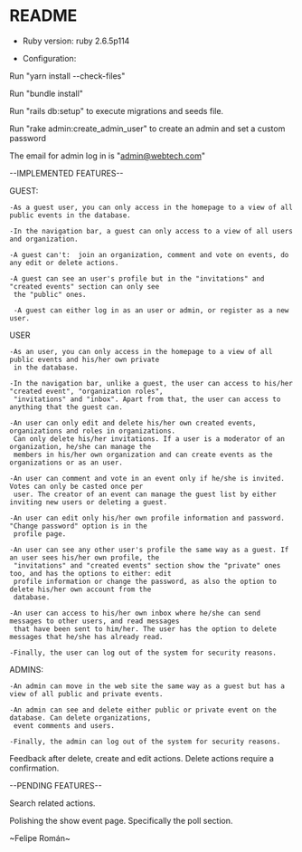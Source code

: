 # README

* Ruby version: ruby 2.6.5p114

* Configuration: 

Run "yarn install --check-files"

Run "bundle install"

Run "rails db:setup" to execute migrations and seeds file.

Run "rake admin:create_admin_user" to create an admin and set a custom password

The email for admin log in is "admin@webtech.com"


--IMPLEMENTED FEATURES--

GUEST:

	-As a guest user, you can only access in the homepage to a view of all public events in the database.

	-In the navigation bar, a guest can only access to a view of all users and organization.

	-A guest can't:  join an organization, comment and vote on events, do any edit or delete actions.
	
	-A guest can see an user's profile but in the "invitations" and "created events" section can only see
	 the "public" ones.

	 -A guest can either log in as an user or admin, or register as a new user.


USER

	-As an user, you can only access in the homepage to a view of all public events and his/her own private
	 in the database.

	-In the navigation bar, unlike a guest, the user can access to his/her "created event", "organization roles",
	 "invitations" and "inbox". Apart from that, the user can access to anything that the guest can.

	-An user can only edit and delete his/her own created events, organizations and roles in organizations.
	 Can only delete his/her invitations. If a user is a moderator of an organization, he/she can manage the
	 members in his/her own organization and can create events as the organizations or as an user.

	-An user can comment and vote in an event only if he/she is invited. Votes can only be casted once per
	 user. The creator of an event can manage the guest list by either inviting new users or deleting a guest.

	-An user can edit only his/her own profile information and password. "Change password" option is in the
	 profile page.

	-An user can see any other user's profile the same way as a guest. If an user sees his/her own profile, the
	 "invitations" and "created events" section show the "private" ones too, and has the options to either: edit
	 profile information or change the password, as also the option to delete his/her own account from the 
	 database.

	-An user can access to his/her own inbox where he/she can send messages to other users, and read messages
	 that have been sent to him/her. The user has the option to delete messages that he/she has already read.

	-Finally, the user can log out of the system for security reasons.

ADMINS:

	-An admin can move in the web site the same way as a guest but has a view of all public and private events.

	-An admin can see and delete either public or private event on the database. Can delete organizations,
	 event comments and users.

	-Finally, the admin can log out of the system for security reasons.



Feedback after delete, create and edit actions. Delete actions require a confirmation.


--PENDING FEATURES--

Search related actions.

Polishing the show event page. Specifically the poll section.

~Felipe Román~

